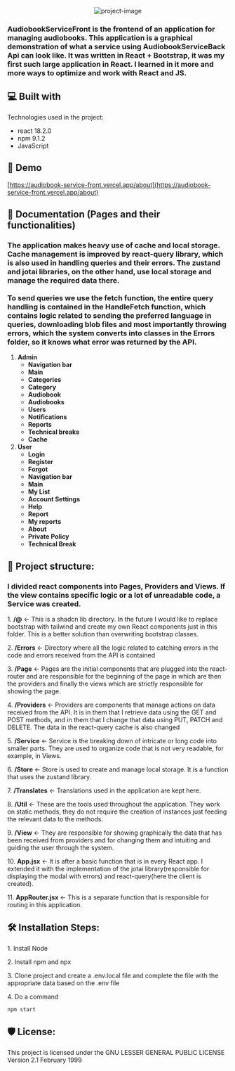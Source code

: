 <p align="center"><img src="https://socialify.git.ci/Straicur/AudiobookServiceFront/image?description=1&amp;descriptionEditable=Manage%20and%20share%20audiobooks&amp;font=Jost&amp;language=1&amp;name=1&amp;theme=Dark" alt="project-image"></p>

<h3>AudiobookServiceFront is the frontend of an application for managing audiobooks. This application is a graphical demonstration of what a service using AudiobookServiceBack Api can look like. It was written in React + Bootstrap, it was my first such large application in React. I learned in it more and more ways to optimize and work with React and JS.</h2>

<h2>💻 Built with</h2>

Technologies used in the project:

*   react 18.2.0
*   npm 9.1.2
*   JavaScript

<h2>🚀 Demo</h2>

[https://audiobook-service-front.vercel.app/about](https://audiobook-service-front.vercel.app/about)

<h2>🧐 Documentation (Pages and their functionalities)</h2>
<h3>The application makes heavy use of cache and local storage. Cache management is improved by react-query library, which is also used in handling queries and their errors. The zustand and jotai libraries, on the other hand, use local storage and manage the required data there. </br> </br>
To send queries we use the fetch function, the entire query handling is contained in the HandleFetch function, which contains logic related to sending the preferred language in queries, downloading blob files and most importantly throwing errors, which the system converts into classes in the Errors folder, so it knows what error was returned by the API.</h3>

<div>
  <ol>
    <li><b>Admin</b>
      <ul>
        <li><b>Navigation bar</b></li>
        <li><b>Main</b></li>
        <li><b>Categories</b></li>
        <li><b>Category</b></li>
        <li><b>Audiobook</b></li>
        <li><b>Audiobooks</b></li>
        <li><b>Users</b></li>
        <li><b>Notifications</b></li>
        <li><b>Reports</b></li>
        <li><b>Technical breaks</b></li>
        <li><b>Cache</b></li>
      </ul>
    </li>
    <li><b>User</b>
      <ul>
        <li><b>Login</b></li>
        <li><b>Register</b></li>
        <li><b>Forgot</b></li>
        <li><b>Navigation bar</b></li>
        <li><b>Main</b></li>
        <li><b>My List</b></li>
        <li><b>Account Settings</b></li>
        <li><b>Help</b></li>
        <li><b>Report</b></li>
        <li><b>My reports</b></li>
        <li><b>About</b></li>
        <li><b>Private Policy</b></li>
        <li><b>Technical Break</b></li>
      </ul>
    </li>
  </ol>
</div>

<h2>🔧 Project structure:</h2>
<h3>I divided react components into Pages, Providers and Views. If the view contains specific logic or a lot of unreadable code, a Service was created.</h3>

<p>1. <b>/@</b> <- This is a shadcn lib directory. In the future I would like to replace bootstrap with tailwind and create my own React components just in this folder. This is a better solution than overwriting bootstrap classes.</p>
<p>2. <b>/Errors</b> <- Directory where all the logic related to catching errors in the code and errors received from the API is contained</p>
<p>3. <b>/Page</b> <- Pages are the initial components that are plugged into the react-router and are responsible for the beginning of the page in which are then the providers and finally the views which are strictly responsible for showing the page.</p>
<p>4. <b>/Providers</b> <- Providers are components that manage actions on data received from the API. It is in them that I retrieve data using the GET and POST methods, and in them that I change that data using PUT, PATCH and DELETE. The data in the react-query cache is also changed</p>
<p>5. <b>/Service</b> <- Service is the breaking down of intricate or long code into smaller parts. They are used to organize code that is not very readable, for example, in Views.</p>
<p>6. <b>/Store</b> <- Store is used to create and manage local storage. It is a function that uses the zustand library. </p>
<p>7. <b>/Translates</b> <- Translations used in the application are kept here.</p>
<p>8. <b>/Util</b> <- These are the tools used throughout the application. They work on static methods, they do not require the creation of instances just feeding the relevant data to the methods.</p>
<p>9. <b>/View</b> <- They are responsible for showing graphically the data that has been received from providers and for changing them and intuiting and guiding the user through the system.</p>
<p>10. <b>App.jsx</b> <- It is after a basic function that is in every React app. I extended it with the implementation of the jotai library(responsible for displaying the modal with errors) and react-query(here the client is created).</p>
<p>11. <b>AppRouter.jsx</b> <- This is a separate function that is responsible for routing in this application.</p>

<h2>🛠️ Installation Steps:</h2>

<p>1. Install Node</p>

<p>2. Install npm and npx</p>

<p>3. Clone project and create a .env.local file and complete the file with the appropriate data based on the .env file </p>

<p>4. Do a command</p>

```
npm start
```

<h2>🛡️ License:</h2>

This project is licensed under the GNU LESSER GENERAL PUBLIC LICENSE Version 2.1 February 1999

